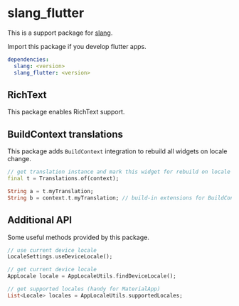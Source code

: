 # slang_flutter

This is a support package for [slang](https://pub.dev/packages/slang).

Import this package if you develop flutter apps.

```yaml
dependencies:
  slang: <version>
  slang_flutter: <version>
```

## RichText

This package enables RichText support.

## BuildContext translations

This package adds `BuildContext` integration to rebuild all widgets on locale change.

```dart
// get translation instance and mark this widget for rebuild on locale change
final t = Translations.of(context);

String a = t.myTranslation;
String b = context.t.myTranslation; // build-in extensions for BuildContext
```

## Additional API

Some useful methods provided by this package.

```dart
// use current device locale
LocaleSettings.useDeviceLocale();

// get current device locale
AppLocale locale = AppLocaleUtils.findDeviceLocale();

// get supported locales (handy for MaterialApp)
List<Locale> locales = AppLocaleUtils.supportedLocales;
```
